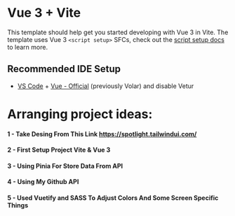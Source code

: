 # Vue 3 + Vite

This template should help get you started developing with Vue 3 in Vite. The template uses Vue 3 `<script setup>` SFCs, check out the [script setup docs](https://v3.vuejs.org/api/sfc-script-setup.html#sfc-script-setup) to learn more.

## Recommended IDE Setup

- [VS Code](https://code.visualstudio.com/) + [Vue - Official](https://marketplace.visualstudio.com/items?itemName=Vue.volar) (previously Volar) and disable Vetur

# Arranging project ideas: 

#### 1 - Take Desing From This Link https://spotlight.tailwindui.com/ 
#### 2 - First Setup Project Vite & Vue 3
#### 3 - Using Pinia For Store Data From API
#### 4 - Using My Github API
#### 5 - Used Vuetify and SASS To Adjust Colors And Some Screen Specific Things

